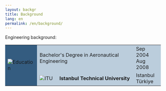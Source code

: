 ```yaml
---
layout: backgr
title: Background
lang: en
permalink: /en/background/
---
```


<p class="bg">Engineering background:</p>

<table class="table-bgheader">
  <tr>
    <td rowspan="2" style="background-color: #345c80;">
      <img src="{{ '/assets/images/edu.png' | relative_url }}" alt="Education">
    </td>
    <td colspan="2" style="background-color: #bbcddc;">
      Bachelor's Degree in Aeronautical Engineering
    </td>
    <td style="background-color: #bbcddc;">
      Sep 2004<br>
      Aug 2008
    </td>
  </tr>
  <tr>
    <td style="background-color: #bbcddc;">
      <img src="{{ '/assets/images/itu.png' | relative_url }}" alt="ITU">
    </td>
    <td style="background-color: #bbcddc;">
      <strong>Istanbul Technical University</strong>
    </td>
    <td style="background-color: #bbcddc;">
      Istanbul<br>
      Türkiye
    </td>
  </tr>
</table>
